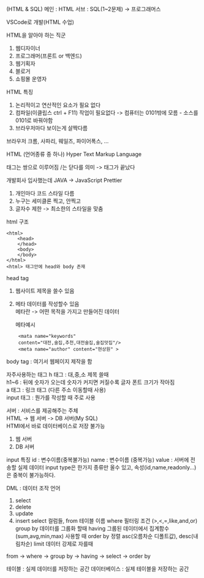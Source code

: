 (HTML & SQL)
메인 : HTML
서브 : SQL(1~2문제) -> 프로그래머스

VSCode로 개발(HTML 수업)

HTML을 알아야 하는 직군
1. 웹디자이너
2. 프로그래머(프론트 or 백엔드)
3. 웹기획자
4. 블로거
5. 쇼핑몰 운영자

HTML 특징
1. 논리적이고 연산적인 요소가 필요 없다
2. 컴파일(이클립스 ctrl + F11) 작업이 필요없다
-> 컴퓨터는 0101밖에 모름 - 소스를 0101로 바꿔야함
3. 브라우저마다 보이는게 살짝다름

브라우저
크롬, 사파리, 웨일즈, 파이어폭스, ...

HTML (언어종류 중 하나)
Hyper Text Markup Language

태그는 쌍으로 이루어짐
/는 닫다를 의미 -> 태그가 끝났다

개발회사 입사했는데 JAVA -> JavaScript
Prettier 
1. 개인마다 코드 스타일 다름
2. 누구는 세미클론 찍고, 안찍고
3. 글자수 제한
-> 최소한의 스타일을 맞춤

html 구조

    <html>
        <head>
        </head>
        <body>
        </body>
    </html>
    <html> 태그안에 head와 body 존재      

head tag   
1. 웹사이트 제목을 쓸수 있음
2. 메타 데이터를 작성할수 있음  
메타란 -> 어떤 목적을 가지고 만들어진 데이터   


    메타예시

        <mata name="keywords"
        content="대전,술집,추천,대전술집,술집맛집"/>
        <meta name="author" content="현상원" >

body tag : 여기서 웹페이지 제작을 함  

자주사용하는 태그
h 태그 : 대,중,소 제목 쓸때  
h1~6 : 뒤에 숫자가 오는데 숫자가 커지면 커질수록 글자 폰트 크기가 작아짐  
a 태그 : 링크 태그 (다른 주소 이동할때 사용)  
input 태그 : 뭔가를 작성할 때 주로 사용

서버 : 서비스를 제공해주는 주체  
HTML -> 웹 서버 -> DB 서버(My SQL)  
HTMl에서 바로 데이터베이스로 저장 불가능
1. 웹 서버 
2. DB 서버

input 특징
id : 변수이름(중복불가능)
name : 변수이름 (중복가능)
value : 서버에 전송할 실제 데이터
input type은 한가지 종류만 올수 있고,
속성(id,name,readonly...)은 중복이 불가능하다.

DML : 데이터 조작 언어
1. select 
2. delete
3. update
4. insert
select 컬럼들,
from 테이블 이름
where 필터링 조건
(>,<,=,like,and,or)
group by 데이터를 그룹화 할때
having 그룹된 데이터에서 집계함수(sum,avg,min,max) 사용할 때
order by 정렬 asc(오름차순 디폴트값), desc(내림차순)
limit 데이터 강제로 자를때

from -> where -> group by -> having -> select -> order by

테이블 : 실제 데이터를 저장하는 공간
데이터베이스 : 실제 테이블을 저장하는 공간
